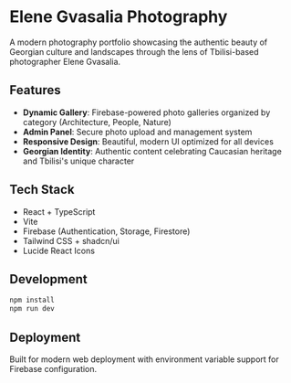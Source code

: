 # Elene Gvasalia Photography

A modern photography portfolio showcasing the authentic beauty of Georgian culture and landscapes through the lens of Tbilisi-based photographer Elene Gvasalia.

## Features

- **Dynamic Gallery**: Firebase-powered photo galleries organized by category (Architecture, People, Nature)
- **Admin Panel**: Secure photo upload and management system
- **Responsive Design**: Beautiful, modern UI optimized for all devices
- **Georgian Identity**: Authentic content celebrating Caucasian heritage and Tbilisi's unique character

## Tech Stack

- React + TypeScript
- Vite
- Firebase (Authentication, Storage, Firestore)
- Tailwind CSS + shadcn/ui
- Lucide React Icons

## Development

```bash
npm install
npm run dev
```

## Deployment

Built for modern web deployment with environment variable support for Firebase configuration.
